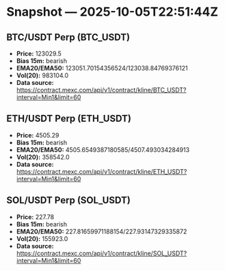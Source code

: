 # Snapshot — 2025-10-05T22:51:44Z

## BTC/USDT Perp (BTC_USDT)
- **Price:** 123029.5
- **Bias 15m:** bearish
- **EMA20/EMA50:** 123051.70154356524/123038.84769376121
- **Vol(20):** 983104.0
- **Data source:** https://contract.mexc.com/api/v1/contract/kline/BTC_USDT?interval=Min1&limit=60

## ETH/USDT Perp (ETH_USDT)
- **Price:** 4505.29
- **Bias 15m:** bearish
- **EMA20/EMA50:** 4505.6549387180585/4507.493034284913
- **Vol(20):** 358542.0
- **Data source:** https://contract.mexc.com/api/v1/contract/kline/ETH_USDT?interval=Min1&limit=60

## SOL/USDT Perp (SOL_USDT)
- **Price:** 227.78
- **Bias 15m:** bearish
- **EMA20/EMA50:** 227.81659971188154/227.93147329335872
- **Vol(20):** 155923.0
- **Data source:** https://contract.mexc.com/api/v1/contract/kline/SOL_USDT?interval=Min1&limit=60
